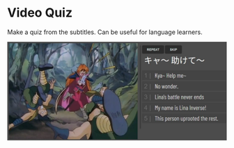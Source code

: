 # Video Quiz
Make a quiz from the subtitles. Can be useful for language learners.

![preview_img](preview.jpg)
